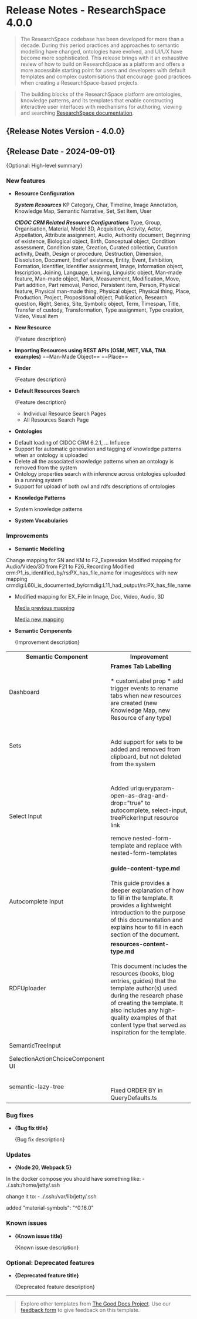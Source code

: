 # Release Notes - ResearchSpace 4.0.0

> The ResearchSpace codebase has been developed for more than a decade. During this period practices and approaches to semantic modelling have changed, ontologies have evolved, and UI/UX have become more sophisticated. This release brings with it an exhaustive review of how to build on ResearchSpace as a platform and offers a more accessible starting point for users and developers with default templates and complex customisations that encourage good practices when creating a ResearchSpace-based projects.

> The building blocks of the ResearchSpace platform are ontologies, knowledge patterns, and its templates that enable constructing interactive user interfaces with mechanisms for authoring, viewing and searching [ResearchSpace documentation](https://documentation.researchspace.org/resource/rsp:Start).

## {Release Notes Version - 4.0.0}
## {Release Date - 2024-09-01}

{Optional: High-level summary}

### New features

- **Resource Configuration**

  ***System Resources***
  KP Category, Char, Timeline, Image Annotation, Knowledge Map, Semantic Narrative, Set, Set Item, User

  ***CIDOC CRM Related Resource Configurations***
  Type, Group, Organisation, Material, Model 3D, Acquisition, Activity, Actor, Appellation, Attribute assignment, Audio, Authority document, Beginning of existence, Biological object, Birth, Conceptual object, Condition assessment, Condition state, Creation, Curated collection, Curation activity, Death, Design or procedure, Destruction, Dimension, Dissolution, Document, End of existence, Entity, Event, Exhibition, Formation, Identifier, Identifier assignment, Image, Information object, Inscription, Joining, Language, Leaving, Linguistic object, Man-made feature, Man-made object, Mark, Measurement, Modification, Move, Part addition, Part removal, Period, Persistent item, Person, Physical feature, Physical man-made thing, Physical object, Physical thing, Place, Production, Project, Propositional object, Publication, Research question, Right, Series, Site, Symbolic object, Term, Timespan, Title, Transfer of custody, Transformation, Type assignment, Type creation, Video, Visual item


- **New Resource**

  {Feature description}
  
- **Importing Resources using REST APIs (OSM, MET, V&A, TNA examples)**
  ==Man-Made Object==
  ==Place==

- **Finder**

  {Feature description}

- **Default Resources Search**

  {Feature description}

  * Individual Resource Search Pages
  * All Resources Search Page

- **Ontologies**
* Default loading of CIDOC CRM 6.2.1, ... Influece
* Support for automatic generation and tagging of knowledge patterns when an ontology is uploaded
* Delete all the associated knowledge patterns when an ontology is removed from the system
* Ontology properties search with inference across ontologies uploaded in a running system
* Support for upload of both owl and rdfs descriptions of ontologies

- **Knowledge Patterns**
* System knowledge patterns

- **System Vocabularies**

### Improvements

- **Semantic Modelling**

Change mapping for SN and KM to F2_Expression
Modified mapping for Audio/Video/3D from F21 to F26_Recording
Modified crm:P1_is_identified_by/rs:PX_has_file_name for images/docs with new mapping crmdig:L60i_is_documented_by/crmdig:L11_had_output/rs:PX_has_file_name
- Modified mapping for EX_File in Image, Doc, Video, Audio, 3D

  [Media previous mapping](./images/release4/media_previous_mapping.png)

  [Media new mapping](./images/release4/media_new_mapping.png)


- **Semantic Components**

  {Improvement description}

<table>
  <tr>
    <th>Semantic Component</th>
    <th>Improvement</th>
  </tr>
  <tr>
    <td>Dashboard</td>
    <td><strong>Frames Tab Labelling </strong><br><br>
    * customLabel prop
    * add trigger events to rename tabs when new resources are created (new Knowledge Map, new Resource of any type)
    </td>
  </tr>
   <tr>
    <td>Sets</td>
    <td><strong></strong><br><br>
      Add support for sets to be added and removed from clipboard, but not deleted from the system
    </td>
  </tr>
  <tr>
    <td>Select Input</td>
    <td><strong> </strong><br><br>
Added urlqueryparam-open-as-drag-and-drop="true" to autocomplete, select-input, treePickerInput resource link

remove nested-form-template and replace with nested-form-templates
    </td>
  </tr>
  <tr>
    <td>Autocomplete Input</td>
    <td><strong>guide-content-type.md</strong><br><br>This guide provides a deeper explanation of how to fill in the template. It provides a lightweight introduction to the purpose of this documentation and explains how to fill in each section of the document.</td>
  </tr>
  <tr>
    <td>RDFUploader</td>
    <td><strong>resources-content-type.md</strong><br><br>This document includes the resources (books, blog entries, guides) that the template author(s) used during the research phase of creating the template. It also includes any high-quality examples of that content type that served as inspiration for the template.</td>
  </tr>
  <tr>
    <td>SemanticTreeInput</td>
    <td><strong></strong><br><br>
    </td>
  </tr>
  <tr>
    <td>SelectionActionChoiceComponent UI</td>
    <td><strong></strong><br><br>
    </td>
  </tr>
<tr>
    <td>semantic-lazy-tree</td>
    <td><strong></strong><br><br>
      Fixed ORDER BY in QueryDefaults.ts
    </td>
  </tr>

</table>


### Bug fixes

- **{Bug fix title}**

  {Bug fix description}

### Updates ###

- **{Node 20, Webpack 5}**

In the docker compose you should have something like:
        - ./.ssh:/home/jetty/.ssh

change it to:
        - ./.ssh:/var/lib/jetty/.ssh

added "material-symbols": "^0.16.0"
### Known issues

- **{Known issue title}**

  {Known issue description}

### Optional: Deprecated features

- **{Deprecated feature title}**

  {Deprecated feature description}

---

> Explore other templates from [The Good Docs Project](https://thegooddocsproject.dev/). Use our [feedback form](https://thegooddocsproject.dev/feedback/?template=Release%20notes) to give feedback on this template.